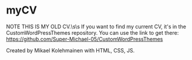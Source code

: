 # myCV
NOTE THIS IS MY OLD CV.\s\s
If you want to find my current CV, it's in the CustomWordPressThemes repository. 
You can use the link to get there:
https://github.com/Super-Michael-05/CustomWordPressThemes

Created by Mikael Kolehmainen with HTML, CSS, JS.
